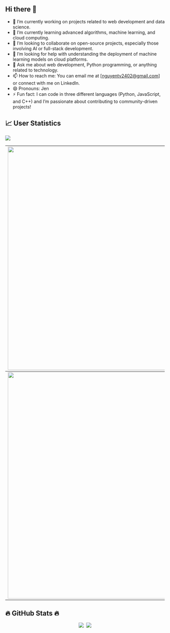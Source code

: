 ## Hi there 👋


- 🔭 I’m currently working on projects related to web development and data science.
- 🌱 I’m currently learning advanced algorithms, machine learning, and cloud computing.
- 👯 I’m looking to collaborate on open-source projects, especially those involving AI or full-stack development.
- 🤔 I’m looking for help with understanding the deployment of machine learning models on cloud platforms.
- 💬 Ask me about web development, Python programming, or anything related to technology.
- 📫 How to reach me: You can email me at [nguyentv2402@gmail.com] or connect with me on LinkedIn.
- 😄 Pronouns: Jen
- ⚡ Fun fact: I can code in three different languages (Python, JavaScript, and C++) and I’m passionate about contributing to community-driven projects!



<h2 align="left">📈 User Statistics </h2>
<img src="https://user-images.githubusercontent.com/73097560/115834477-dbab4500-a447-11eb-908a-139a6edaec5c.gif">
<table  align=center >
  <tbody>
    <tr>
      <td>
        <a href="https://github-readme-streak-stats.herokuapp.com/?user=Jen-codee">
          <img width="705" src="https://github-readme-streak-stats.herokuapp.com/?user=Jen-codee&bg_color=30,e96443,904e95&title_color=fff&text_color=fff&theme=radical&hide_border=true">
        </a>
      </td>
    </tr>
  </tbody>
  <tbody>
    <tr>
      <td>
        <a href="https://github-profile-summary-cards.vercel.app/api/cards/profile-details?username=Jen-codee">
          <img width="715" src="https://github-profile-summary-cards.vercel.app/api/cards/profile-details?username=Jen-codee&theme=dracula"/>
        </a>
      </td>
    </tr>
</table>


<h2 align="left">🔥 GitHub Stats 🔥</h2>

<p align="center">
  <a href=""><img src="https://github-readme-stats.vercel.app/api/top-langs/?username=Jen-codee&layout=compact&langs_count=10"/></a>&nbsp
  <a href=""><img src="https://github-readme-stats.vercel.app/api?username=Jen-codee&count_private=true&show_icons=true"/></a>
</p>
